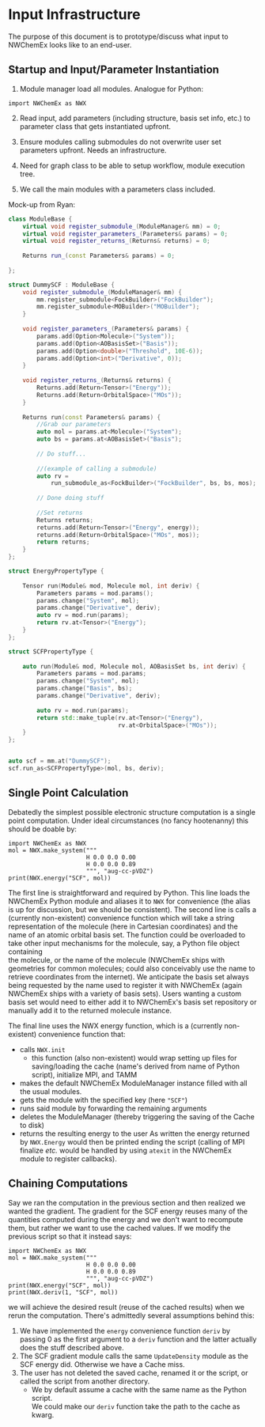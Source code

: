 Input Infrastructure
====================

The purpose of this document is to prototype/discuss what input to NWChemEx
looks like to an end-user.

Startup and Input/Parameter Instantiation
-----------------------------------------

1. Module manager load all modules. Analogue for Python:

```.python
import NWChemEx as NWX
```

2. Read input, add parameters (including structure, basis set info, etc.) to parameter class that gets instantiated upfront.

3. Ensure modules calling submodules do not overwrite user set parameters upfront. Needs an infrastructure.

4. Need for graph class to be able to setup workflow, module execution tree.

5. We call the main modules with a parameters class included.

Mock-up from Ryan:

```.cpp
class ModuleBase {
    virtual void register_submodule_(ModuleManager& mm) = 0;
    virtual void register_parameters_(Parameters& params) = 0;
    virtual void register_returns_(Returns& returns) = 0;
    
    Returns run_(const Parameters& params) = 0;
    
};

struct DummySCF : ModuleBase {
    void register_submodule_(ModuleManager& mm) {
        mm.register_submodule<FockBuilder>("FockBuilder");
        mm.register_submodule<MOBuilder>("MOBuilder");
    }
    
    void register_parameters_(Parameters& params) {
        params.add(Option<Molecule>("System"));
        params.add(Option<AOBasisSet>("Basis"));
        params.add(Option<double>("Threshold", 10E-6));
        params.add(Option<int>("Derivative", 0));
    }
    
    void register_returns_(Returns& returns) {
        Returns.add(Return<Tensor>("Energy"));
        Returns.add(Return<OrbitalSpace>("MOs"));
    }
    
    Returns run(const Parameters& params) {
        //Grab our parameters
        auto mol = params.at<Molecule>("System");
        auto bs = params.at<AOBasisSet>("Basis");
        
        // Do stuff...
        
        //(example of calling a submodule)
        auto rv = 
            run_submodule_as<FockBuilder>("FockBuilder", bs, bs, mos);
        
        // Done doing stuff
        
        //Set returns
        Returns returns;
        returns.add(Return<Tensor>("Energy", energy));
        returns.add(Return<OrbitalSpace>("MOs", mos));
        return returns;
    }
};

struct EnergyPropertyType {
    
    Tensor run(Module& mod, Molecule mol, int deriv) {
        Parameters params = mod.params();
        params.change("System", mol);
        params.change("Derivative", deriv);
        auto rv = mod.run(params);
        return rv.at<Tensor>("Energy");
    }
};

struct SCFPropertyType {
    
    auto run(Module& mod, Molecule mol, AOBasisSet bs, int deriv) {
        Parameters params = mod.params;
        params.change("System", mol);
        params.change("Basis", bs);
        params.change("Derivative", deriv);
        
        auto rv = mod.run(params);
        return std::make_tuple(rv.at<Tensor>("Energy"), 
                               rv.at<OrbitalSpace>("MOs"));
    }
};


auto scf = mm.at("DummySCF"); 
scf.run_as<SCFPropertyType>(mol, bs, deriv);
```


Single Point Calculation
------------------------

Debatedly the simplest possible electronic structure computation is a single
point computation.  Under ideal circumstances (no fancy hootenanny) this should
be doable by:

```.python
import NWChemEx as NWX
mol = NWX.make_system("""
                      H 0.0 0.0 0.00
                      H 0.0 0.0 0.89
                      """, "aug-cc-pVDZ")
print(NWX.energy("SCF", mol))
```

The first line is straightforward and required by Python.  This 
line loads the NWChemEx Python module and aliases it to `NWX` for convenience
(the alias is up for discussion, but we should be consistent).  The second line 
is calls a (currently non-existent) convenience function which will take a 
string representation of the molecule (here in Cartesian coordinates) and the 
name of an atomic orbital basis set.  The function could be overloaded to take
other input mechanisms for the molecule, say, a Python file object containing  
the molecule, or the name of the molecule (NWChemEx ships with geometries for
common molecules; could also conceivably use the name to retrieve coordinates
from the internet).  We anticipate the basis set always being requested by the
name used to register it with NWChemEx (again NWChemEx ships with a variety of
basis sets).  Users wanting a custom basis set would need to either add it to
 NWChemEx's basis set repository or manually add it to the returned molecule
 instance.
 
 The final line uses the NWX energy function, which is a (currently 
 non-existent) convenience function that:
 - calls `NWX.init`
   - this function (also non-existent) would wrap setting up files for 
     saving/loading the cache (name's derived from name of Python script),
     initialize MPI, and TAMM
- makes the default NWChemEx ModuleManager instance filled with all the usual
  modules.
- gets the module with the specified key (here `"SCF"`)
- runs said module by forwarding the remaining arguments
- deletes the ModuleManager (thereby triggering the saving of the Cache to disk)
- returns the resulting energy to the user
As written the energy returned by `NWX.Energy` would then be printed ending 
the script (calling of MPI finalize *etc.* would be handled by using `atexit` 
in the NWChemEx module to register callbacks).

Chaining Computations
---------------------

Say we ran the computation in the previous section and then realized we wanted
the gradient.  The gradient for the SCF energy reuses many of the quantities 
computed during the energy and we don't want to recompute them, but rather we
want to use the cached values.  If we modify the previous script so that it 
instead says:
    
```.python
import NWChemEx as NWX
mol = NWX.make_system("""
                      H 0.0 0.0 0.00
                      H 0.0 0.0 0.89
                      """, "aug-cc-pVDZ")
print(NWX.energy("SCF", mol))
print(NWX.deriv(1, "SCF", mol))
```    

we will achieve the desired result (reuse of the cached results) when we rerun
the computation.  There's admittedly several assumptions behind this:
1. We have implemented the `energy` convenience function `deriv` by passing 0 as
   the first argument to a `deriv` function and the latter actually does the
   stuff described above.
2. The SCF gradient module calls the same `UpdateDensity` module as the 
   SCF energy did.  Otherwise we have a Cache miss.
3. The user has not deleted the saved cache, renamed it or the script, or called
   the script from another directory.
   - We by default assume a cache with the same name as the Python script.  
     We could make our `deriv` function take the path to the cache as kwarg.
